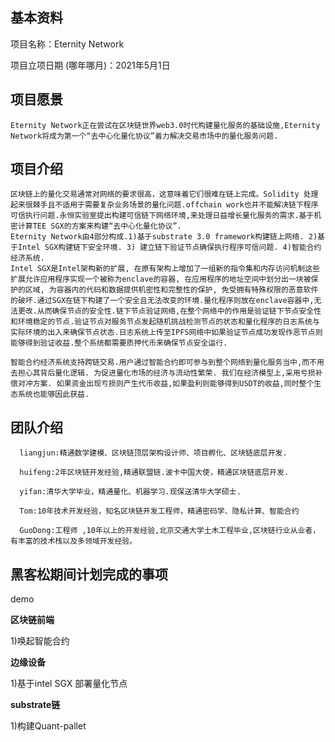 ## 基本资料

项目名称：Eternity Network

项目立项日期 (哪年哪月)：2021年5月1日


## 项目愿景
    Eternity Network正在尝试在区块链世界web3.0时代构建量化服务的基础设施,Eternity Network将成为第一个“去中心化量化协议”着力解决交易市场中的量化服务问题.
## 项目介绍

    区块链上的量化交易通常对网络的要求很高，这意味着它们很难在链上完成。Solidity 处理起来很棘手且不适用于需要复杂业务场景的量化问题.offchain work也并不能解决链下程序可信执行问题.永恒实验室提出构建可信链下网络环境,来处理日益增长量化服务的需求.基于机密计算TEE SGX的方案来构建“去中心化量化协议”.
    Eternity Network由4部分构成.1)基于substrate 3.0 framework构建链上网络. 2)基于Intel SGX构建链下安全环境. 3) 建立链下验证节点确保执行程序可信问题. 4)智能合约经济系统.
    Intel SGX是Intel架构新的扩展, 在原有架构上增加了一组新的指令集和内存访问机制这些扩展允许应用程序实现一个被称为enclave的容器, 在应用程序的地址空间中划分出一块被保护的区域, 为容器内的代码和数据提供机密性和完整性的保护, 免受拥有特殊权限的恶意软件的破坏.通过SGX在链下构建了一个安全且无法改变的环境.量化程序则放在enclave容器中,无法更改.从而确保节点的安全性.链下节点验证网络,在整个网络中的作用是验证链下节点安全性和环境稳定的节点.验证节点对服务节点发起随机挑战检测节点的状态和量化程序的日志系统与实际环境的出入来确保节点状态.日志系统上传至IPFS网络中如果验证节点成功发现作恶节点则能够得到验证收益.整个系统都需要质押代币来确保节点安全运行.

    智能合约经济系统支持跨链交易.用户通过智能合约即可参与到整个网络到量化服务当中,而不用去担心其背后量化逻辑. 为促进量化市场的经济与流动性繁荣. 我们在经济模型上,采用亏损补偿对冲方案. 如果资金出现亏损则产生代币收益,如果盈利则能够得到USDT的收益,同时整个生态系统也能够因此获益.

## 团队介绍

      liangjun:精通数学建模、区块链顶层架构设计师、项目孵化、区块链底层开发.

      huifeng:2年区块链开发经验,精通联盟链.波卡中国大使，精通区块链底层开发.

      yifan:清华大学毕业，精通量化、机器学习.现保送清华大学硕士.

      Tom:10年技术开发经验，知名区块链开发工程师，精通密码学、隐私计算、智能合约
      
      GuoDong:工程师 ,10年以上的开发经验,北京交通大学土木工程毕业,区块链行业从业者，有丰富的技术栈以及多领域开发经验。
## 黑客松期间计划完成的事项

demo

**区块链前端**

  1)唤起智能合约

**边缘设备**

  1)基于intel SGX 部署量化节点

**substrate链**
  
  1)构建Quant-pallet
